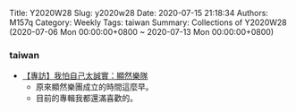 Title: Y2020W28
Slug: y2020w28
Date: 2020-07-15 21:18:34
Authors: M157q
Category: Weekly
Tags: taiwan
Summary: Collections of Y2020W28 (2020-07-06 Mon 00:00:00+0800 ~ 2020-07-13 Mon 00:00:00+0800)

### taiwan
+ [【專訪】我怕自己太誠實：顯然樂隊](https://blow.streetvoice.com/39174/)
    + 原來顯然樂團成立的時間這麼早。
    + 目前的專輯我都還滿喜歡的。


